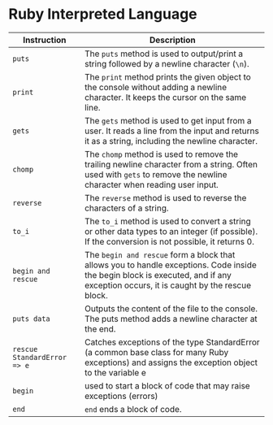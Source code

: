 # Ruby Interpreted Language

| Instruction | Description |
|-------------|-------------|
| `puts`      | The `puts` method is used to output/print a string followed by a newline character (`\n`). |
| `print`     | The `print` method prints the given object to the console without adding a newline character. It keeps the cursor on the same line. |
| `gets`      | The `gets` method is used to get input from a user. It reads a line from the input and returns it as a string, including the newline character. |
| `chomp`     | The `chomp` method is used to remove the trailing newline character from a string. Often used with `gets` to remove the newline character when reading user input. |
| `reverse`   | The `reverse` method is used to reverse the characters of a string. |
| `to_i`      | The `to_i` method is used to convert a string or other data types to an integer (if possible). If the conversion is not possible, it returns 0. |
|`begin and rescue`| The `begin and rescue` form a block that allows you to handle exceptions. Code inside the begin block is executed, and if any exception occurs, it is caught by the rescue block.
|`puts data`| Outputs the content of the file to the console. The puts method adds a newline character at the end.
|`rescue StandardError => e`| Catches exceptions of the type StandardError (a common base class for many Ruby exceptions) and assigns the exception object to the variable e
| `begin` |  used to start a block of code that may raise exceptions (errors)
| `end` |      `end` ends a block of code.|



